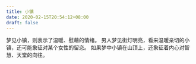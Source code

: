 ```yaml
---
title: 小镇
date: 2020-02-15T20:54:12+08:00
draft: false
---
```


梦见小镇，则表示了温暖、慰藉的情绪。
男人梦见街灯明亮，看来温暖亲切的小镇，还可能象征对某个女性的留恋。
如果梦中小镇在山顶上，还象征着内心对智慧、天堂的向往。
